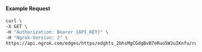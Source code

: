 <!-- Code generated for API Clients. DO NOT EDIT. -->

#### Example Request

```bash
curl \
-X GET \
-H "Authorization: Bearer {API_KEY}" \
-H "Ngrok-Version: 2" \
https://api.ngrok.com/edges/https/edghts_2bhsMgCGdgBvB7eRuo5W2uIKnfu/routes/edghtsrt_2bhsMjZOVbheb7TYX0DP5O2tbXs/backend
```
